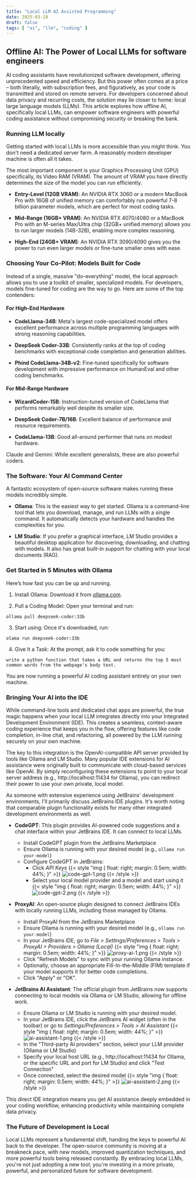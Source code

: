 ```yaml
---
title: "Local LLM AI Assisted Programming"
date: 2025-03-28
draft: false
tags: [ "ai", "llm", "coding" ]
---
```


## Offline AI: The Power of Local LLMs for software engineers

AI coding assistants have revolutionized software development, offering unprecedented speed and efficiency. But this
power often comes at a price – both literally, with subscription fees, and figuratively, as your code is transmitted and
stored on remote servers. For developers concerned about data privacy and recurring costs, the solution may lie closer
to home: local large language models (LLMs). This article explores how offline AI, specifically local LLMs, can empower
software engineers with powerful coding assistance without compromising security or breaking the bank.

### Running LLM locally

Getting started with local LLMs is more accessible than you might think. You don't need a dedicated server farm. A
reasonably modern developer machine is often all it takes.

The most important component is your Graphics Processing Unit (GPU) specifically, its Video RAM (VRAM). The amount of
VRAM you have directly determines the size of the model you can run efficiently.

- **Entry-Level (12GB VRAM)**: An NVIDIA RTX 3060 or a modern MacBook Pro with 16GB of unified memory can comfortably
  run
  powerful 7-8 billion parameter models, which are perfect for most coding tasks.

- **Mid-Range (16GB+ VRAM)**: An NVIDIA RTX 4070/4080 or a MacBook Pro with an M-series Max/Ultra chip (32GB+ unified
  memory)
  allows you to run larger models (14B-32B), enabling more complex reasoning.

- **High-End (24GB+ VRAM)**: An NVIDIA RTX 3090/4090 gives you the power to run even larger models or fine-tune smaller
  ones
  with ease.

### Choosing Your Co-Pilot: Models Built for Code

Instead of a single, massive "do-everything" model, the local approach allows you to use a toolkit of smaller,
specialized models. For developers, models fine-tuned for coding are the way to go. Here are some of the top contenders:

#### For High-End Hardware

- **CodeLlama-34B**: Meta's largest code-specialized model offers excellent performance across multiple programming
  languages with strong reasoning capabilities.

- **DeepSeek Coder-33B**: Consistently ranks at the top of coding benchmarks with exceptional code completion and
  generation abilities.

- **Phind CodeLlama-34B-v2**: Fine-tuned specifically for software development with impressive performance on HumanEval
  and other coding benchmarks.

#### For Mid-Range Hardware

- **WizardCoder-15B**: Instruction-tuned version of CodeLlama that performs remarkably well despite its smaller size.

- **DeepSeek Coder-7B/16B**: Excellent balance of performance and resource requirements.

- **CodeLlama-13B**: Good all-around performer that runs on modest hardware.

Claude and Gemini: While excellent generalists, these are also powerful coders.

### The Software: Your AI Command Center

A fantastic ecosystem of open-source software makes running these models incredibly simple.

- **Ollama**: This is the easiest way to get started. Ollama is a command-line tool that lets you download, manage, and
  run LLMs with a single command. It automatically detects your hardware and handles the complexities for you.

- **LM Studio**: If you prefer a graphical interface, LM Studio provides a beautiful desktop application for
  discovering, downloading, and chatting with models. It also has great built-in support for chatting with your local
  documents (RAG).

### Get Started in 5 Minutes with Ollama

Here’s how fast you can be up and running.

1. Install Ollama: Download it from [ollama.com]().

2. Pull a Coding Model: Open your terminal and run:

```
ollama pull deepseek-coder:33b
````

3. Start using: Once it's downloaded, run:

```
olama run deepseek-coder:33b
```

4. Give It a Task: At the prompt, ask it to code something for you:

```
write a python function that takes a URL and returns the top 5 most common words from the webpage's body text.
```

You are now running a powerful AI coding assistant entirely on your own machine.

### Bringing Your AI into the IDE

While command-line tools and dedicated chat apps are powerful, the true magic happens when your local LLM integrates
directly into your Integrated Development Environment (IDE). This creates a seamless, context-aware coding experience
that keeps you in the flow, offering features like code completion, in-line chat, and refactoring, all powered by the
LLM running securely on your own machine.

The key to this integration is the OpenAI-compatible API server provided by tools like Ollama and LM Studio. Many
popular IDE extensions for AI assistance were originally built to communicate with cloud-based services like OpenAI. By
simply reconfiguring these extensions to point to your local server address (e.g., http://localhost:11434 for Ollama),
you can redirect their power to use your own private, local model.

As someone with extensive experience using JetBrains' development environments, I'll primarily discuss JetBrains IDE
plugins. It's worth noting that comparable plugin functionality exists for many other integrated development
environments as well.

- **CodeGPT**: This plugin provides AI-powered code suggestions and a chat interface within your JetBrains IDE. It can
  connect to local LLMs.
    - Install CodeGPT plugin from the JetBrains Marketplace
    - Ensure Ollama is running with your desired model (e.g., `ollama run your-model`)
    - Configure CodeGPT in JetBrains:
        - Click *API Keys*
          {{< style "img { float: right; margin: 0.5em; width: 44%; }" >}}
          ![code-gpt-1.png](code-gpt-1.png)
          {{< /style >}}
        - Select your local model provider and a model and start using it
          {{< style "img { float: right; margin: 0.5em; width: 44%; }" >}}
          ![code-gpt-2.png](code-gpt-2.png)
          {{< /style >}}
- **ProxyAI**: An open-source plugin designed to connect JetBrains IDEs with locally running LLMs, including those
  managed
  by Ollama.
    - Install ProxyAI from the JetBrains Marketplace
    - Ensure Ollama is running with your desired model (e.g., `ollama run your-model`)
    - In your JetBrains IDE, go to _File > Settings/Preferences > Tools > ProxyAI > Providers > Ollama (Local)_
      {{< style "img { float: right; margin: 0.5em; width: 44%; }" >}}
      ![proxy-ai-1.png](proxy-ai-1.png)
      {{< /style >}}
    - Click "Refresh Models" to sync with your running Ollama instance.
    - Optionally, choose an appropriate Fill-In-the-Middle (FIM) template if your model supports it for better code
      completions.
    - Click "Apply" or "OK".

- **JetBrains AI Assistant**: The official plugin from JetBrains now supports connecting to local models via Ollama or
  LM Studio, allowing for offline work.
    - Ensure Ollama or LM Studio is running with your desired model.
    - In your JetBrains IDE, click the JetBrains AI widget (often in the toolbar) or go to _Settings/Preferences >
      Tools > AI Assistant_
      {{< style "img { float: right; margin: 0.5em; width: 44%; }" >}}
      ![ai-assistant-1.png](ai-assistant-1.png)
      {{< /style >}}
    - In the "Third-party AI providers" section, select your LLM provider (Ollama or LM Studio)
    - Specify your local host URL (e.g., http://localhost:11434 for Ollama, or the specific URL and port for LM Studio)
      and click "Test Connection"
    - Once connected, select the desired model
      {{< style "img { float: right; margin: 0.5em; width: 44%; }" >}}
      ![ai-assistant-2.png](ai-assistant-2.png)
      {{< /style >}}

This direct IDE integration means you get AI assistance deeply embedded in your coding workflow, enhancing productivity
while maintaining complete data privacy.

### The Future of Development is Local

Local LLMs represent a fundamental shift, handing the keys to powerful AI back to the developer. The open-source
community is moving at a breakneck pace, with new models, improved quantization techniques, and more powerful tools
being released constantly. By embracing local LLMs, you're not just adopting a new tool; you're investing in a more
private, powerful, and personalized future for software development.